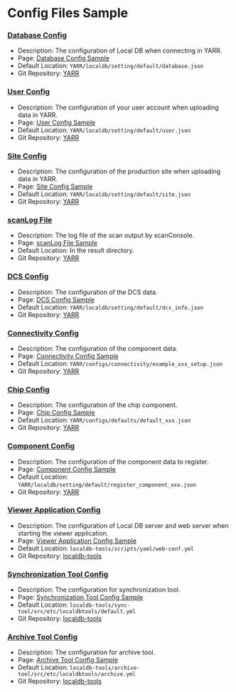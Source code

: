 # Config Files Sample

### [Database Config](database-config.md)

- Description: The configuration of Local DB when connecting in YARR.
- Page: [Database Config Sample](database-config.md)
- Default Location: `YARR/localdb/setting/default/database.json`
- Git Repository: [YARR](https://gitlab.cern.ch/YARR/YARR)

### [User Config](user-config.md)

- Description: The configuration of your user account when uploading data in YARR.
- Page: [User Config Sample](user-config.md)
- Default Location: `YARR/localdb/setting/default/user.json`
- Git Repository: [YARR](https://gitlab.cern.ch/YARR/YARR)

### [Site Config](site-config.md)

- Description: The configuration of the production site when uploading data in YARR.
- Page: [Site Config Sample](site-config.md)
- Default Location: `YARR/localdb/setting/default/site.json`
- Git Repository: [YARR](https://gitlab.cern.ch/YARR/YARR)

### [scanLog File](scan-log.md)

- Description: The log file of the scan output by scanConsole.
- Page: [scanLog File Sample](scan-log.md)
- Default Location: In the result directory.
- Git Repository: [YARR](https://gitlab.cern.ch/YARR/YARR)

### [DCS Config](dcs-config.md)

- Description: The configuration of the DCS data.
- Page: [DCS Config Sample](dcs-config.md)
- Default Location: `YARR/localdb/setting/default/dcs_info.json`
- Git Repository: [YARR](https://gitlab.cern.ch/YARR/YARR)

### [Connectivity Config](connectivity-config.md)

- Description: The configuration of the component data.
- Page: [Connectivity Config Sample](connectivity-config.md)
- Default Location: `YARR/configs/connectivity/example_xxx_setup.json`
- Git Repository: [YARR](https://gitlab.cern.ch/YARR/YARR)

### [Chip Config](chip-config.md)

- Description: The configuration of the chip component.
- Page: [Chip Config Sample](chip-config.md)
- Default Location: `YARR/configs/defaults/default_xxx.json`
- Git Repository: [YARR](https://gitlab.cern.ch/YARR/YARR)

### [Component Config](component-config.md)

- Description: The configuration of the component data to register.
- Page: [Component Config Sample](component-config.md)
- Default Location: `YARR/localdb/setting/default/register_component_xxx.json`
- Git Repository: [YARR](https://gitlab.cern.ch/YARR/YARR)

### [Viewer Application Config](viewer-config.md)

- Description: The configuration of Local DB server and web server when starting the viewer application.
- Page: [Viewer Application Config Sample](viewer-config.md)
- Default Location: `localdb-tools/scripts/yaml/web-conf.yml`
- Git Repository: [localdb-tools](https://gitlab.cern.ch/YARR/localdb-tools)

### [Synchronization Tool Config](sync-config.md)

- Description: The configuration for synchronization tool.
- Page: [Synchronization Tool Config Sample](sync-config.md)
- Default Location: `localdb-tools/sync-tool/src/etc/localdbtools/default.yml`
- Git Repository: [localdb-tools](https://gitlab.cern.ch/YARR/localdb-tools)

### [Archive Tool Config](archive-config.md)

- Description: The configuration for archive tool.
- Page: [Archive Tool Config Sample](archive-config.md)
- Default Location: `localdb-tools/archive-tool/src/etc/localdbtools/archive.yml`
- Git Repository: [localdb-tools](https://gitlab.cern.ch/YARR/localdb-tools)
